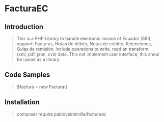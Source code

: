 # FacturaEC

## Introduction

> This is a PHP Library to handle electronic invoice of Ecuador (SRI), support: Facturas, Notas de débito, Notas de crédito, Retenciones, Guias de remisión. Include operations to write, read an transform (xml, pdf, json, cvs) data. This not implement user interface, this shoul be usead as a library.

## Code Samples

> $factura = new Factura()

## Installation

> composer require pabloveintimilla/facturaec
